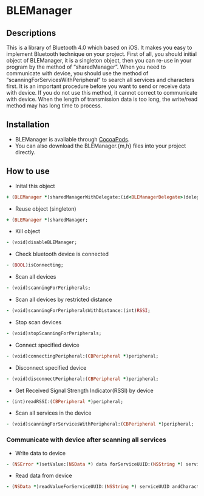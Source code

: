 # BLEManager

## Descriptions
This is a library of Bluetooth 4.0 which based on iOS. It makes you easy to implement Bluetooth technique on your project. First of all, you should initial object of BLEManager, it is a singleton object, then you can re-use in your program by the method of “sharedManager”. When you need to communicate with device, you should use the method of “scanningForServicesWithPeripheral“ to search all services and characters first. It is an important procedure before you want to send or receive data with device. If you do not use this method, it cannot correct to communicate with device. When the length of transmission data is too long, the write/read method may has long time to process.

## Installation

* BLEManager is available through [CocoaPods](http://cocoapods.org).
* You can also download the BLEManager.{m,h} files into your project directly.

## How to use

* Inital this object
```ruby
+ (BLEManager *)sharedManagerWithDelegate:(id<BLEManagerDelegate>)delegate;
```

* Reuse object (singleton)
```ruby
+ (BLEManager *)sharedManager;
```

* Kill object
```ruby
- (void)disableBLEManager;
```

* Check bluetooth  device is connected
```ruby
- (BOOL)isConnecting;
```

* Scan all devices
```ruby
- (void)scanningForPeripherals;
```

* Scan all devices by restricted distance
```ruby
- (void)scanningForPeripheralsWithDistance:(int)RSSI;
```

* Stop scan devices
```ruby
- (void)stopScanningForPeripherals;
```

* Connect specified device
```ruby
- (void)connectingPeripheral:(CBPeripheral *)peripheral;
```

* Disconnect specified device
```ruby
- (void)disconnectPeripheral:(CBPeripheral *)peripheral;
```

* Get Received Signal Strength Indicator(RSSI) by device
```ruby
- (int)readRSSI:(CBPeripheral *)peripheral;
```

* Scan all services in the device
```ruby
- (void)scanningForServicesWithPeripheral:(CBPeripheral *)peripheral;
```

### Communicate with device after scanning all services
* Write data to device
```ruby
- (NSError *)setValue:(NSData *) data forServiceUUID:(NSString *) serviceUUID andCharacteristicUUID:(NSString *) charUUID withPeripheral:(CBPeripheral *)peripheral;
```

* Read data from device
```ruby
- (NSData *)readValueForServiceUUID:(NSString *) serviceUUID andCharacteristicUUID:(NSString *) charUUID withPeripheral:(CBPeripheral *)peripheral;
```

